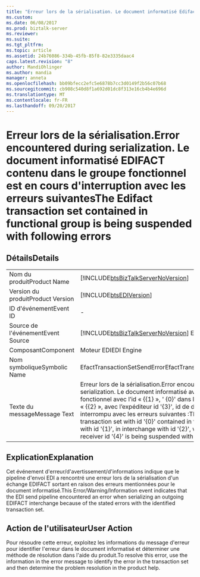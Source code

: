 ```yaml
---
title: "Erreur lors de la sérialisation. Le document informatisé Edifact contenu dans le groupe fonctionnel est interrompu avec les erreurs suivantes | Documents Microsoft"
ms.custom: 
ms.date: 06/08/2017
ms.prod: biztalk-server
ms.reviewer: 
ms.suite: 
ms.tgt_pltfrm: 
ms.topic: article
ms.assetid: 24b76086-334b-45fb-85f8-82e3335daac4
caps.latest.revision: "8"
author: MandiOhlinger
ms.author: mandia
manager: anneta
ms.openlocfilehash: bb09bfecc2efc5e6878b7cc3d0149f2b56c07b68
ms.sourcegitcommit: cb908c540d8f1a692d01dc8f313e16cb4b4e696d
ms.translationtype: MT
ms.contentlocale: fr-FR
ms.lasthandoff: 09/20/2017
---
```

# <a name="error-encountered-during-serialization-the-edifact-transaction-set-contained-in-functional-group-is-being-suspended-with-following-errors"></a><span data-ttu-id="4b7be-103">Erreur lors de la sérialisation.</span><span class="sxs-lookup"><span data-stu-id="4b7be-103">Error encountered during serialization.</span></span> <span data-ttu-id="4b7be-104">Le document informatisé EDIFACT contenu dans le groupe fonctionnel est en cours d'interruption avec les erreurs suivantes</span><span class="sxs-lookup"><span data-stu-id="4b7be-104">The Edifact transaction set contained in functional group is being suspended with following errors</span></span>
## <a name="details"></a><span data-ttu-id="4b7be-105">Détails</span><span class="sxs-lookup"><span data-stu-id="4b7be-105">Details</span></span>  
  
|||  
|-|-|  
|<span data-ttu-id="4b7be-106">Nom du produit</span><span class="sxs-lookup"><span data-stu-id="4b7be-106">Product Name</span></span>|[!INCLUDE[btsBizTalkServerNoVersion](../includes/btsbiztalkservernoversion-md.md)]|  
|<span data-ttu-id="4b7be-107">Version du produit</span><span class="sxs-lookup"><span data-stu-id="4b7be-107">Product Version</span></span>|[!INCLUDE[btsEDIVersion](../includes/btsediversion-md.md)]|  
|<span data-ttu-id="4b7be-108">ID d'événement</span><span class="sxs-lookup"><span data-stu-id="4b7be-108">Event ID</span></span>|-|  
|<span data-ttu-id="4b7be-109">Source de l'événement</span><span class="sxs-lookup"><span data-stu-id="4b7be-109">Event Source</span></span>|[!INCLUDE[btsBizTalkServerNoVersion](../includes/btsbiztalkservernoversion-md.md)]<span data-ttu-id="4b7be-110"> EDI</span><span class="sxs-lookup"><span data-stu-id="4b7be-110"> EDI</span></span>|  
|<span data-ttu-id="4b7be-111">Composant</span><span class="sxs-lookup"><span data-stu-id="4b7be-111">Component</span></span>|<span data-ttu-id="4b7be-112">Moteur EDI</span><span class="sxs-lookup"><span data-stu-id="4b7be-112">EDI Engine</span></span>|  
|<span data-ttu-id="4b7be-113">Nom symbolique</span><span class="sxs-lookup"><span data-stu-id="4b7be-113">Symbolic Name</span></span>|<span data-ttu-id="4b7be-114">EfactTransactionSetSendError</span><span class="sxs-lookup"><span data-stu-id="4b7be-114">EfactTransactionSetSendError</span></span>|  
|<span data-ttu-id="4b7be-115">Texte du message</span><span class="sxs-lookup"><span data-stu-id="4b7be-115">Message Text</span></span>|<span data-ttu-id="4b7be-116">Erreur lors de la sérialisation.</span><span class="sxs-lookup"><span data-stu-id="4b7be-116">Error encountered during serialization.</span></span> <span data-ttu-id="4b7be-117">Le document informatisé avec l’id de groupe fonctionnel avec l’id « {{1} », ' {0}' dans l’échange avec l’id « {{2} », avec l’expéditeur id '{3}', id de destinataire '\{4\' est interrompu avec les erreurs suivantes :</span><span class="sxs-lookup"><span data-stu-id="4b7be-117">The Edifact transaction set with id '{0}' contained in functional group with id '{1}', in interchange with id '{2}', with sender id '{3}', receiver id '{4}' is being suspended with following errors:</span></span>|  
  
## <a name="explanation"></a><span data-ttu-id="4b7be-118">Explication</span><span class="sxs-lookup"><span data-stu-id="4b7be-118">Explanation</span></span>  
 <span data-ttu-id="4b7be-119">Cet événement d'erreur/d'avertissement/d'informations indique que le pipeline d'envoi EDI a rencontré une erreur lors de la sérialisation d'un échange EDIFACT sortant en raison des erreurs mentionnées pour le document informatisé.</span><span class="sxs-lookup"><span data-stu-id="4b7be-119">This Error/Warning/Information event indicates that the EDI send pipeline encountered an error when serializing an outgoing EDIFACT interchange because of the stated errors with the identified transaction set.</span></span>  
  
## <a name="user-action"></a><span data-ttu-id="4b7be-120">Action de l'utilisateur</span><span class="sxs-lookup"><span data-stu-id="4b7be-120">User Action</span></span>  
 <span data-ttu-id="4b7be-121">Pour résoudre cette erreur, exploitez les informations du message d'erreur pour identifier l'erreur dans le document informatisé et déterminer une méthode de résolution dans l'aide du produit.</span><span class="sxs-lookup"><span data-stu-id="4b7be-121">To resolve this error, use the information in the error message to identify the error in the transaction set and then determine the problem resolution in the product help.</span></span>
